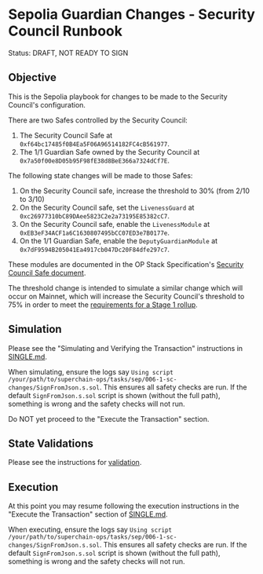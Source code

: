 # Sepolia Guardian Changes - Security Council Runbook

Status: DRAFT, NOT READY TO SIGN

## Objective

This is the Sepolia playbook for changes to be made to the Security Council's configuration.

There are two Safes controlled by the Security Council:

1. The Security Council Safe at `0xf64bc17485f0B4Ea5F06A96514182FC4cB561977`.
2. The 1/1 Guardian Safe owned by the Security Council at `0x7a50f00e8D05b95F98fE38d8BeE366a7324dCf7E`.

The following state changes will be made to those Safes:

1. On the Security Council safe, increase the threshold to 30% (from 2/10 to 3/10)
2. On the Security Council safe, set the `LivenessGuard` at `0xc26977310bC89DAee5823C2e2a73195E85382cC7`.
3. On the Security Council safe, enable the `LivenessModule` at `0xEB3eF34ACF1a6C1630807495bCC07ED3e7B0177e`.
4. On the 1/1 Guardian Safe, enable the `DeputyGuardianModule` at `0x7dF9594B205041Ea4917cb047Dc20F84dfe297c7`.

These modules are documented in the OP Stack Specification's [Security Council Safe document](https://specs.optimism.io/experimental/security-council-safe.html).

The threshold change is intended to simulate a similar change which will occur on Mainnet, which will increase the Security Council's threshold
to 75% in order to meet the [requirements for a Stage 1 rollup](https://medium.com/l2beat/stages-update-security-council-requirements-4c79cea8ef52).

## Simulation

Please see the "Simulating and Verifying the Transaction" instructions in [SINGLE.md](../../../SINGLE.md).

When simulating, ensure the logs say `Using script /your/path/to/superchain-ops/tasks/sep/006-1-sc-changes/SignFromJson.s.sol`. This ensures all safety checks are run. If the default `SignFromJson.s.sol` script is shown (without the full path), something is wrong and the safety checks will not run.

Do NOT yet proceed to the "Execute the Transaction" section.

## State Validations

Please see the instructions for [validation](./VALIDATION.md).

## Execution

At this point you may resume following the execution instructions in the "Execute the Transaction" section of [SINGLE.md](../../../SINGLE.md).

When executing, ensure the logs say `Using script /your/path/to/superchain-ops/tasks/sep/006-1-sc-changes/SignFromJson.s.sol`. This ensures all safety checks are run. If the default `SignFromJson.s.sol` script is shown (without the full path), something is wrong and the safety checks will not run.
